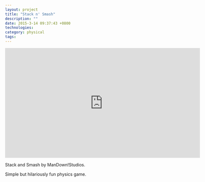 ```yaml
---
layout: project
title: "Stack n' Smash"
description: ""
date: 2015-3-14 09:37:43 +0800
technologies:
category: physical
tags:
---
```

<iframe src="https://player.vimeo.com/video/244050283" width="640" height="360" frameborder="0" webkitallowfullscreen mozallowfullscreen allowfullscreen></iframe>

Stack and Smash by ManDown!Studios.

Simple but hilariously fun physics game.



